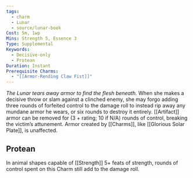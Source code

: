 ```yaml
---
tags:
  - charm
  - Lunar
  - source/lunar-book
Cost: 5m, 1wp
Mins: Strength 5, Essence 3
Type: Supplemental
Keywords:
  - Decisive-only
  - Protean
Duration: Instant
Prerequisite Charms:
  - "[[Armor-Rending Claw Fist]]"
---
```

*The Lunar tears away armor to find the flesh beneath.*
When she makes a decisive throw or slam against a clinched enemy, she may forgo adding three rounds of forfeited control to the damage roll to instead rip away any mundane armor he wears, or six rounds to destroy it entirely. [[Artifact]] armor can be removed for (3 + rating; 10 if N/A) rounds of control, breaking the victim’s attunement. Armor created by [[Charms]], like [[Glorious Solar Plate]], is unaffected. 
## Protean 

In animal shapes capable of [[Strength]] 5+ feats of strength, rounds of control spent on this Charm still add to the damage roll.